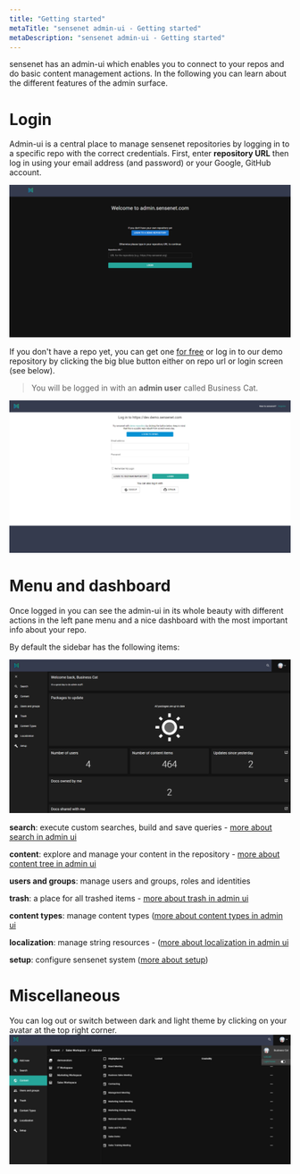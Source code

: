 ```yaml
---
title: "Getting started"
metaTitle: "sensenet admin-ui - Getting started"
metaDescription: "sensenet admin-ui - Getting started"
---
```


sensenet has an admin-ui which enables you to connect to your repos and do basic content management actions. In the following you can learn about the different features of the admin surface.

# Login

Admin-ui is a central place to manage sensenet repositories by logging in to a specific repo with the correct credentials.
First, enter **repository URL** then log in using your email address (and password) or your Google, GitHub account.

![repo url](./img/adminui_repo.png)


If you don't have a repo yet, you can get one [for free](https://is.sensenet.com/Account/Registration?returnUrl=%2Fconnect%2Fauthorize%2Fcallback%3Fclient_id%3Dspa%26redirect_uri%3Dhttps%253A%252F%252Fprofile.sensenet.com%252Fauthentication%252Fcallback%26response_type%3Dcode%26scope%3Dopenid%2520profile%2520sensenet%26state%3Dde66e02398b748f5b102fe2fc8911be7%26code_challenge%3DOHs2GpcPZ_H9seg0sP-nd-f1J1in9IgGqadms7Jp-jU%26code_challenge_method%3DS256%26response_mode%3Dquery%26snrepo%3Dhttps%253A%252F%252Fsnover.service.sensenet.com) or log in to our demo repository by clicking the big blue button either on repo url or login screen (see below).

> You will be logged in with an **admin user** called Business Cat.

![login](./img/admin-ui_logincredentials.png)

# Menu and dashboard
Once logged in you can see the admin-ui in its whole beauty with different actions in the left pane menu and a nice dashboard with the most important info about your repo.

By default the sidebar has the following items:

![dashboard](./img/dashboard_new.png)

**search**: execute custom searches, build and save queries - [more about search in admin ui](/guides/search)

**content**: explore and manage your content in the repository - [more about content tree in admin ui](/guides/content-management/content-tree)

**users and groups**: manage users and groups, roles and identities

**trash**: a place for all trashed items - [more about trash in admin ui](/guides/content-management/trash)

**content types**: manage content types ([more about content types in admin ui](/guides/content_types)

**localization**: manage string resources - ([more about localization in admin ui](/guides/localization)

**setup**: configure sensenet system ([more about setup](/guides/setup))

# Miscellaneous

You can log out or switch between dark and light theme by clicking on your avatar at the top right corner.
![avatar](./img/logout_dark.png)
